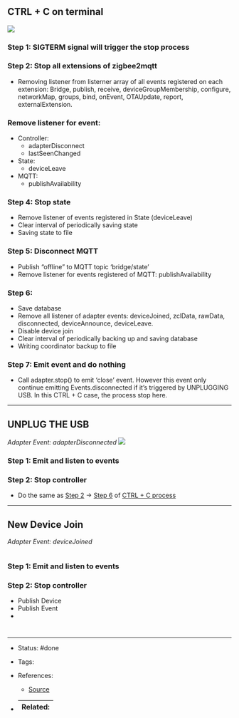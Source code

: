 #

## CTRL + C on terminal

![](https://i.ibb.co/Hzvy0f2/Ctrl-C-2.png)

### Step 1: SIGTERM signal will trigger the stop process

### Step 2: Stop all extensions of zigbee2mqtt

- Removing listener from listerner array of all events registered on each extension: Bridge, publish, receive, deviceGroupMembership, configure, networkMap, groups, bind, onEvent, OTAUpdate, report, externalExtension.

### Remove listener for event:
- Controller: 
	- adapterDisconnect
	- lastSeenChanged
- State:
	- deviceLeave
- MQTT:
	- publishAvailability

### Step 4: Stop state

- Remove listener of events registered in State (deviceLeave)
- Clear interval of periodically saving state
- Saving state to file

### Step 5: Disconnect MQTT

- Publish “offline” to MQTT topic ‘bridge/state’
- Remove listener for events registered of MQTT: publishAvailability

### Step 6:

- Save database
- Remove all listener of adapter events: deviceJoined, zclData, rawData, disconnected, deviceAnnounce, deviceLeave.
- Disable device join
- Clear interval of periodically backing up and saving database
- Writing coordinator backup to file

### Step 7: Emit event and do nothing

- Call adapter.stop() to emit ‘close’ event. However this event only continue emitting Events.disconnected if it’s triggered by UNPLUGGING USB. In this CTRL + C case, the process stop here.

---

## UNPLUG THE USB

_Adapter Event: adapterDisconnected_
![](https://i.ibb.co/ssbqdhM/UNPLUG.png)

### Step 1: Emit and listen to events

### Step 2: Stop controller

- Do the same as [Step 2](#step-2-stop-all-extension-of-zigbee2mqtt) -> [Step 6](#step-6) of [CTRL + C process](#ctrl--c-on-terminal)

---

## New Device Join

_Adapter Event: deviceJoined_

![]()

### Step 1: Emit and listen to events

### Step 2: Stop controller

- Publish Device
- Publish Event
-

#

---

- Status: #done

- Tags:

- References:
	- [Source]()

- | Related: |
	| -------- |
